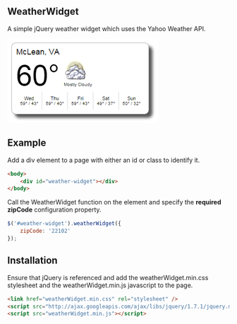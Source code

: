 ## WeatherWidget

A simple jQuery weather widget which uses the Yahoo Weather API.

![Weather Widget Preview](preview.png)

## Example

Add a div element to a page with either an id or class to identify it.
```html
<body>
    <div id="weather-widget"></div>
</body>
```

Call the WeatherWidget function on the element and specify the **required zipCode** configuration property.
```js
$('#weather-widget').weatherWidget({
    zipCode: '22102'
});
```

## Installation

Ensure that jQuery is referenced and add the weatherWidget.min.css stylesheet and the weatherWidget.min.js javascript to the page.
```html
<link href="weatherWidget.min.css" rel="stylesheet" />
<script src="http://ajax.googleapis.com/ajax/libs/jquery/1.7.1/jquery.min.js"></script>
<script src="weatherWidget.min.js"></script>
```
